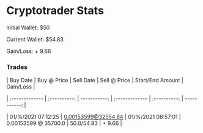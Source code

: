 # Cryptotrader Stats

Initial Wallet: $50

Current Wallet: $54.83

Gain/Loss: + 9.66

### Trades 

| Buy Date | Buy @ Price | Sell Date | Sell @ Price | Start/End Amount | Gain/Loss |

| :------------- | :----------: | -----------: | :------------- | :----------: | -----------: |

| 01/%/2021 07:12:25 | 0.00153599@32554.84 | 01/%/2021 08:57:01 | 0.00153599 @ 35700.0 | 50.0/54.83 | + 9.66 |

